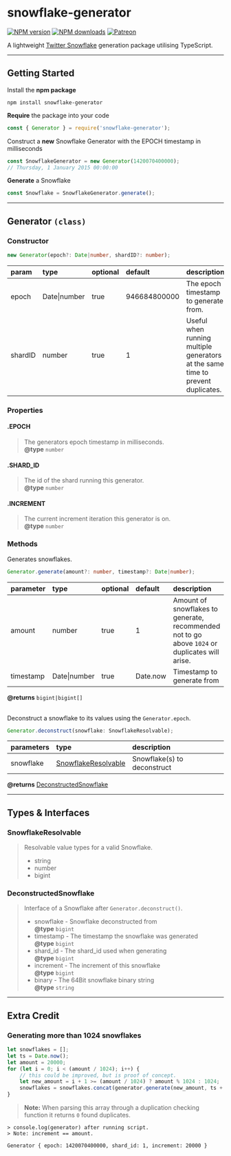 # snowflake-generator

<div>
<a href="https://www.npmjs.com/package/snowflake-generator"><img src="https://img.shields.io/npm/v/snowflake-generator.svg" alt="NPM version"/></a>
<a href="https://www.npmjs.com/package/snowflake-generator"><img src="https://img.shields.io/npm/dt/snowflake-generator.svg" alt="NPM downloads"/></a>
<a href="https://www.patreon.com/fataussie"><img src="https://img.shields.io/badge/donate-patreon-F96854" alt="Patreon"/></a>
</div>

A lightweight [Twitter Snowflake](https://github.com/twitter-archive/snowflake) generation package utilising TypeScript.

---

## Getting Started
Install the **npm package**
```
npm install snowflake-generator
```
**Require** the package into your code
```js
const { Generator } = require('snowflake-generator');
```
Construct a **new** Snowflake Generator with the EPOCH timestamp in milliseconds
```js
const SnowflakeGenerator = new Generator(1420070400000); 
// Thursday, 1 January 2015 00:00:00
```
**Generate** a Snowflake
```js
const Snowflake = SnowflakeGenerator.generate();
```
---

## Generator `(class)`

### Constructor
```ts
new Generator(epoch?: Date|number, shardID?: number);
```
| param          | type         | optional | default      | description |
| :------------- | :----------- | :------- | :----------- | :---------- |
| epoch          | Date\|number | true     | 946684800000 | The epoch timestamp to generate from.
| shardID       | number       | true     | 1            | Useful when running multiple generators at the same time to prevent duplicates.

### Properties
#### .EPOCH
> The generators epoch timestamp in milliseconds.<br/>**@type**  `number`

#### .SHARD_ID
> The id of the shard running this generator.<br/>**@type**  `number`

#### .INCREMENT
> The current increment iteration this generator is on.<br/>**@type**  `number`

### Methods
Generates snowflakes.
```ts
Generator.generate(amount?: number, timestamp?: Date|number);
```
| parameter | type         | optional | default  | description |
| :-------- | :----------- | :------- | :------- | :---------- |
| amount    | number       | true     | 1        | Amount of snowflakes to generate, recommended not to go above `1024` or duplicates will arise.
| timestamp | Date\|number | true     | Date.now | Timestamp to generate from

**@returns**  `bigint|bigint[]`
<br/><br/>

Deconstruct a snowflake to its values using the `Generator.epoch`.
```ts
Generator.deconstruct(snowflake: SnowflakeResolvable);
```
| parameters | type           | description |
| :--------- | :------------- | :---------- |
| snowflake  | [SnowflakeResolvable](#snowflakeresolvable) | Snowflake(s) to deconstruct

**@returns**  [DeconstructedSnowflake](#deconstructedsnowflake)

---

## Types & Interfaces

### SnowflakeResolvable
> Resolvable value types for a valid Snowflake.
> - string
> - number
> - bigint

### DeconstructedSnowflake
> Interface of a Snowflake after `Generator.deconstruct()`.
> - snowflake - Snowflake deconstructed from<br/>**@type**  `bigint`
> - timestamp - The timestamp the snowflake was generated<br/>**@type**  `bigint`
> - shard_id - The shard_id used when generating<br/>**@type**  `bigint`
> - increment - The increment of this snowflake<br/>**@type**  `bigint`
> - binary - The 64Bit snowflake binary string<br/>**@type**  `string`

---

## Extra Credit

### Generating more than 1024 snowflakes

```js
let snowflakes = [];
let ts = Date.now();
let amount = 20000;
for (let i = 0; i < (amount / 1024); i++) {
    // this could be improved, but is proof of concept.
    let new_amount = i + 1 >= (amount / 1024) ? amount % 1024 : 1024;
    snowflakes = snowflakes.concat(generator.generate(new_amount, ts + i));
}
```
> **Note:** When parsing this array through a duplication checking function it returns `0` found duplicates.

```console
> console.log(generator) after running script.
> Note: increment == amount.

Generator { epoch: 1420070400000, shard_id: 1, increment: 20000 }
```
